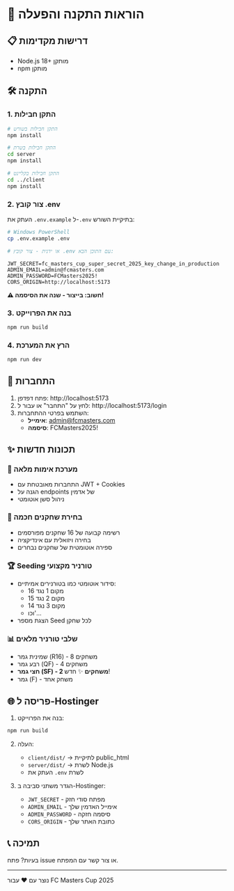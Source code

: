 # 🚀 הוראות התקנה והפעלה

## 📋 דרישות מקדימות
- Node.js 18+ מותקן
- npm מותקן

## 🛠️ התקנה

### 1. התקן חבילות
```bash
# התקן חבילות בשורש
npm install

# התקן חבילות בשרת
cd server
npm install

# התקן חבילות בקליינט
cd ../client
npm install
```

### 2. צור קובץ .env
העתק את `.env.example` ל-`.env` בתיקיית השורש:
```bash
# Windows PowerShell
cp .env.example .env

# או ידנית - צור קובץ .env עם התוכן הבא:
```

```env
JWT_SECRET=fc_masters_cup_super_secret_2025_key_change_in_production
ADMIN_EMAIL=admin@fcmasters.com
ADMIN_PASSWORD=FCMasters2025!
CORS_ORIGIN=http://localhost:5173
```

**⚠️ חשוב: בייצור - שנה את הסיסמה!**

### 3. בנה את הפרוייקט
```bash
npm run build
```

### 4. הרץ את המערכת
```bash
npm run dev
```

## 🔐 התחברות

1. פתח דפדפן: http://localhost:5173
2. לחץ על "התחבר" או עבור ל: http://localhost:5173/login
3. השתמש בפרטי ההתחברות:
   - **אימייל**: admin@fcmasters.com
   - **סיסמה**: FCMasters2025!

## ✨ תכונות חדשות

### 🔐 מערכת אימות מלאה
- התחברות מאובטחת עם JWT + Cookies
- הגנה על endpoints של אדמין
- ניהול סשן אוטומטי

### 👥 בחירת שחקנים חכמה
- רשימה קבועה של 16 שחקנים מפורסמים
- בחירה ויזואלית עם אינדיקציה
- ספירה אוטומטית של שחקנים נבחרים

### 🏆 Seeding טורניר מקצועי
- סידור אוטומטי כמו בטורנירים אמיתיים:
  - מקום 1 נגד 16
  - מקום 2 נגד 15
  - מקום 3 נגד 14
  - וכו'...
- הצגת מספר Seed לכל שחקן

### 📊 שלבי טורניר מלאים
- שמינית גמר (R16) - 8 משחקים
- רבע גמר (QF) - 4 משחקים
- **חצי גמר (SF) - 2 משחקים** ✨ חדש!
- גמר (F) - משחק אחד

## 🌐 פריסה ל-Hostinger

1. בנה את הפרוייקט:
```bash
npm run build
```

2. העלה:
   - `client/dist/` → לתיקיית public_html
   - `server/dist/` → לשרת Node.js
   - העתק את `.env` לשרת

3. הגדר משתני סביבה ב-Hostinger:
   - `JWT_SECRET` - מפתח סודי חזק
   - `ADMIN_EMAIL` - אימייל האדמין שלך
   - `ADMIN_PASSWORD` - סיסמה חזקה
   - `CORS_ORIGIN` - כתובת האתר שלך

## 📞 תמיכה

בעיות? פתח issue או צור קשר עם המפתח.

---

נוצר עם ❤️ עבור FC Masters Cup 2025

